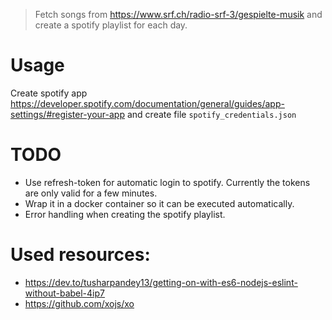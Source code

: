 > Fetch songs from https://www.srf.ch/radio-srf-3/gespielte-musik and create a spotify playlist for each day.  

# Usage
Create spotify app https://developer.spotify.com/documentation/general/guides/app-settings/#register-your-app and create file `spotify_credentials.json`

# TODO
- Use refresh-token for automatic login to spotify. Currently the tokens are only valid for a few minutes. 
- Wrap it in a docker container so it can be executed automatically. 
- Error handling when creating the spotify playlist. 

# Used resources: 
 - https://dev.to/tusharpandey13/getting-on-with-es6-nodejs-eslint-without-babel-4ip7
 - https://github.com/xojs/xo
